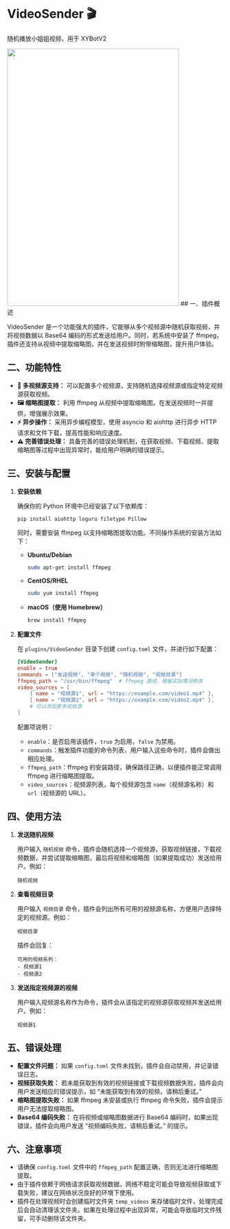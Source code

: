 # VideoSender 🎬

随机播放小姐姐视频，用于 XYBotV2

<img src="https://github.com/user-attachments/assets/a2627960-69d8-400d-903c-309dbeadf125" width="400" height="600">
## 一、插件概述

VideoSender 是一个功能强大的插件，它能够从多个视频源中随机获取视频，并将视频数据以 Base64 编码的形式发送给用户。同时，若系统中安装了 ffmpeg，插件还支持从视频中提取缩略图，并在发送视频时附带缩略图，提升用户体验。

## 二、功能特性

- **🎥 多视频源支持：** 可以配置多个视频源，支持随机选择视频源或指定特定视频源获取视频。
- **🖼️ 缩略图提取：** 利用 ffmpeg 从视频中提取缩略图，在发送视频时一并提供，增强展示效果。
- **⚡️ 异步操作：** 采用异步编程模型，使用 asyncio 和 aiohttp 进行异步 HTTP 请求和文件下载，提高性能和响应速度。
- **⚠️ 完善错误处理：** 具备完善的错误处理机制，在获取视频、下载视频、提取缩略图等过程中出现异常时，能给用户明确的错误提示。

## 三、安装与配置

1.  **安装依赖**

    确保你的 Python 环境中已经安装了以下依赖库：

    ```bash
    pip install aiohttp loguru filetype Pillow
    ```

    同时，需要安装 ffmpeg 以支持缩略图提取功能。不同操作系统的安装方法如下：

    -   **Ubuntu/Debian**

        ```bash
        sudo apt-get install ffmpeg
        ```

    -   **CentOS/RHEL**

        ```bash
        sudo yum install ffmpeg
        ```

    -   **macOS（使用 Homebrew）**

        ```bash
        brew install ffmpeg
        ```

2.  **配置文件**

    在 `plugins/VideoSender` 目录下创建 `config.toml` 文件，并进行如下配置：

    ```toml
    [VideoSender]
    enable = true
    commands = ["发送视频", "来个视频", "随机视频", "视频目录"]
    ffmpeg_path = "/usr/bin/ffmpeg"  # ffmpeg 路径，根据实际情况修改
    video_sources = [
        { name = "视频源1", url = "https://example.com/video1.mp4" },
        { name = "视频源2", url = "https://example.com/video2.mp4" },
        # 可以添加更多视频源
    ]
    ```

    配置项说明：

    -   `enable`：是否启用该插件，`true` 为启用，`false` 为禁用。
    -   `commands`：触发插件功能的命令列表，用户输入这些命令时，插件会做出相应处理。
    -   `ffmpeg_path`：ffmpeg 的安装路径，确保路径正确，以便插件能正常调用 ffmpeg 进行缩略图提取。
    -   `video_sources`：视频源列表，每个视频源包含 `name`（视频源名称）和 `url`（视频源的 URL）。

## 四、使用方法

1.  **发送随机视频**

    用户输入 `随机视频` 命令，插件会随机选择一个视频源，获取视频链接，下载视频数据，并尝试提取缩略图，最后将视频和缩略图（如果提取成功）发送给用户。例如：

    ```plaintext
    随机视频
    ```

2.  **查看视频目录**

    用户输入 `视频目录` 命令，插件会列出所有可用的视频源名称，方便用户选择特定的视频源。例如：

    ```plaintext
    视频目录
    ```

    插件会回复：

    ```plaintext
    可用的视频系列：
    - 视频源1
    - 视频源2
    ```

3.  **发送指定视频源的视频**

    用户输入视频源名称作为命令，插件会从该指定的视频源获取视频并发送给用户。例如：

    ```plaintext
    视频源1
    ```

## 五、错误处理

-   **配置文件问题：** 如果 `config.toml` 文件未找到，插件会自动禁用，并记录错误日志。
-   **视频获取失败：** 若未能获取到有效的视频链接或下载视频数据失败，插件会向用户发送相应的错误提示，如 “未能获取到有效的视频，请稍后重试。”
-   **缩略图提取失败：** 如果 ffmpeg 未安装或执行 ffmpeg 命令失败，插件会提示用户无法提取缩略图。
-   **Base64 编码失败：** 在将视频或缩略图数据进行 Base64 编码时，如果出现错误，插件会向用户发送 “视频编码失败，请稍后重试。” 的提示。

## 六、注意事项

-   请确保 `config.toml` 文件中的 `ffmpeg_path` 配置正确，否则无法进行缩略图提取。
-   由于插件依赖于网络请求获取视频数据，网络不稳定可能会导致视频获取或下载失败，建议在网络状况良好的环境下使用。
-   插件在处理视频时会创建临时文件夹 `temp_videos` 来存储临时文件，处理完成后会自动清理该文件夹。如果在处理过程中出现异常，可能会导致临时文件残留，可手动删除该文件夹。
